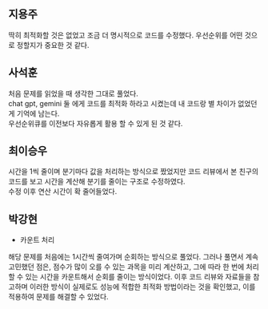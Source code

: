 ## 지용주
딱히 최적화할 것은 없었고 조금 더 명시적으로 코드를 수정했다. 우선순위를 어떤 것으로 정할지가 중요한 것 같다.

## 사석훈
처음 문제를 읽었을 때 생각한 그대로 풀었다.   
chat gpt, gemini 둘 에게 코드를 최적화 하라고 시켰는데 내 코드랑 별 차이가 없었던 게 기억에 남는다.   
우선순위큐를 이전보다 자유롭게 활용 할 수 있게 된 것 같다.

## 최이승우
시간을 1씩 줄이며 분기마다 값을 처리하는 방식으로 짰었지만 코드 리뷰에서 본 친구의 코드를 보고 시간을 계산해 분기를 줄이는 구조로 수정하였다.  
수정 이후 연산 시간이 확 줄어들었다.

## 박강현
- 카운트 처리

해당 문제를 처음에는 1시간씩 줄여가며 순회하는 방식으로 풀었다. 그러나 풀면서 계속 고민했던 점은, 점수가 많이 오를 수 있는 과목을 미리 계산하고, 그에 따라 한 번에 처리할 수 있는 시간을 카운트해서 순회를 줄이는 방식이었다. 이후 코드 리뷰와 자료들을 참고하며 이러한 방식이 실제로도 성능에 적합한 최적화 방법이라는 것을 확인했고, 이를 적용하여 문제를 해결할 수 있었다.
